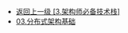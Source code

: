 - [返回上一级 [3.架构师必备技术栈]](2.JavaNotes/(9).gupao-lesson/3.架构师必备技术栈/)
- [03.分布式架构基础](2.JavaNotes/(9).gupao-lesson/3.架构师必备技术栈/03.分布式架构基础/)
